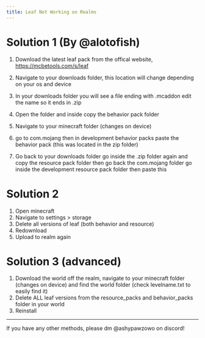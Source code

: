 ```yaml
---
title: Leaf Not Working on Realms
---
```


<template-Stub />

# Solution 1 (By @alotofish)

1. Download the latest leaf pack from the offical website, https://mcbetools.com/s/leaf

2. Navigate to your downloads folder, this location will change depending on your os and device

3. In your downloads folder you will see a file ending with .mcaddon edit the name so it ends in .zip

4. Open the folder and inside copy the behavior pack folder

5. Navigate to your minecraft folder (changes on device) 

6. go to com.mojang then in development behavior packs paste the behavior pack (this was located in the zip folder)

7. Go back to your downloads folder go inside the .zip folder again and copy the resource pack folder then go back the com.mojang folder go inside the development resource pack folder then paste this

# Solution 2

1. Open minecraft
2. Navigate to settings > storage
3. Delete all versions of leaf (both behavior and resource)
4. Redownload
5. Upload to realm again

# Solution 3 (advanced)

1. Download the world off the realm, navigate to your minecraft folder (changes on device) and find the world folder (check levelname.txt to easily find it)
2. Delete ALL leaf versions from the resource_packs and behavior_packs folder in your world
3. Reinstall

---

If you have any other methods, please dm @ashypawzowo on discord!
